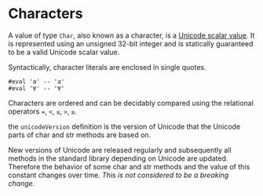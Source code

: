 # Characters

A value of type `Char`, also known as a character, is a [Unicode scalar value](https://www.unicode.org/glossary/#unicode_scalar_value). It is represented using an unsigned 32-bit integer and is statically guaranteed to be a valid Unicode scalar value.

Syntactically, character literals are enclosed in single quotes.
```lean
#eval 'a' -- 'a'
#eval '∀' -- '∀'
```

Characters are ordered and can be decidably compared using the relational operators `=`, `<`, `≤`, `>`, `≥`.

the `unicodeVersion` definition is the version of Unicode that the Unicode parts of char and str methods are based on.

New versions of Unicode are released regularly and subsequently all methods in the standard library depending on Unicode are updated. Therefore the behavior of some char and str methods and the value of this constant changes over time. *This is not considered to be a breaking change.*